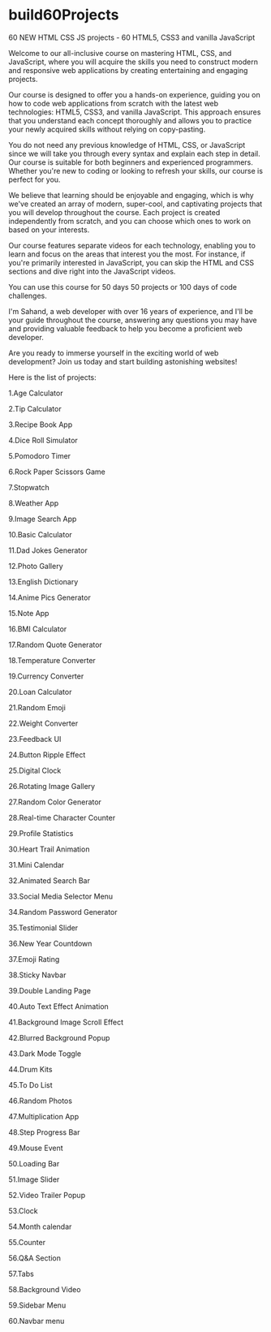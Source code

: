 # build60Projects

60 NEW HTML CSS JS projects - 60 HTML5, CSS3 and vanilla JavaScript

Welcome to our all-inclusive course on mastering HTML, CSS, and JavaScript, where you will acquire the skills you need to construct modern and responsive web applications by creating entertaining and engaging projects.

Our course is designed to offer you a hands-on experience, guiding you on how to code web applications from scratch with the latest web technologies: HTML5, CSS3, and vanilla JavaScript. This approach ensures that you understand each concept thoroughly and allows you to practice your newly acquired skills without relying on copy-pasting.

You do not need any previous knowledge of HTML, CSS, or JavaScript since we will take you through every syntax and explain each step in detail. Our course is suitable for both beginners and experienced programmers. Whether you're new to coding or looking to refresh your skills, our course is perfect for you.

We believe that learning should be enjoyable and engaging, which is why we've created an array of modern, super-cool, and captivating projects that you will develop throughout the course. Each project is created independently from scratch, and you can choose which ones to work on based on your interests.

Our course features separate videos for each technology, enabling you to learn and focus on the areas that interest you the most. For instance, if you're primarily interested in JavaScript, you can skip the HTML and CSS sections and dive right into the JavaScript videos.

You can use this course for 50 days 50 projects or 100 days of code challenges.

I'm Sahand, a web developer with over 16 years of experience, and I'll be your guide throughout the course, answering any questions you may have and providing valuable feedback to help you become a proficient web developer.

Are you ready to immerse yourself in the exciting world of web development? Join us today and start building astonishing websites!

Here is the list of projects:

1.Age Calculator

2.Tip Calculator

3.Recipe Book App

4.Dice Roll Simulator

5.Pomodoro Timer

6.Rock Paper Scissors Game

7.Stopwatch

8.Weather App

9.Image Search App

10.Basic Calculator

11.Dad Jokes Generator

12.Photo Gallery

13.English Dictionary

14.Anime Pics Generator

15.Note App

16.BMI Calculator

17.Random Quote Generator

18.Temperature Converter

19.Currency Converter

20.Loan Calculator

21.Random Emoji

22.Weight Converter

23.Feedback UI

24.Button Ripple Effect

25.Digital Clock

26.Rotating Image Gallery

27.Random Color Generator

28.Real-time Character Counter

29.Profile Statistics

30.Heart Trail Animation

31.Mini Calendar

32.Animated Search Bar

33.Social Media Selector Menu

34.Random Password Generator

35.Testimonial Slider

36.New Year Countdown

37.Emoji Rating

38.Sticky Navbar

39.Double Landing Page

40.Auto Text Effect Animation

41.Background Image Scroll Effect

42.Blurred Background Popup

43.Dark Mode Toggle

44.Drum Kits

45.To Do List

46.Random Photos

47.Multiplication App

48.Step Progress Bar

49.Mouse Event

50.Loading Bar

51.Image Slider

52.Video Trailer Popup

53.Clock

54.Month calendar

55.Counter

56.Q&A Section

57.Tabs

58.Background Video

59.Sidebar Menu

60.Navbar menu
